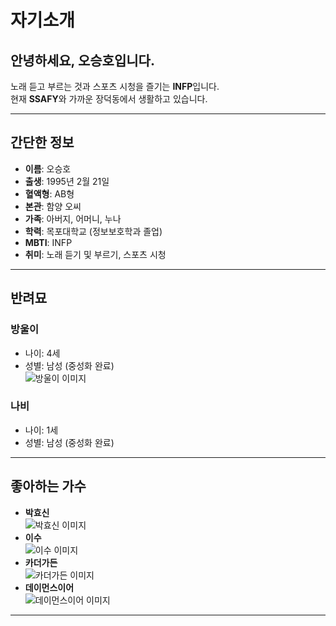 # 자기소개

## 안녕하세요, **오승호**입니다.
노래 듣고 부르는 것과 스포츠 시청을 즐기는 **INFP**입니다.  
현재 **SSAFY**와 가까운 장덕동에서 생활하고 있습니다.

---

## 간단한 정보
- **이름**: 오승호  
- **출생**: 1995년 2월 21일  
- **혈액형**: AB형  
- **본관**: 함양 오씨  
- **가족**: 아버지, 어머니, 누나  
- **학력**: 목포대학교 (정보보호학과 졸업)  
- **MBTI**: INFP  
- **취미**: 노래 듣기 및 부르기, 스포츠 시청  

---

## 반려묘  
### 방울이  
- 나이: 4세  
- 성별: 남성 (중성화 완료)  
![방울이 이미지](https://i.postimg.cc/43Ky3dqV/Clipped-image-20250115-142606.png)

### 나비  
- 나이: 1세  
- 성별: 남성 (중성화 완료)  

---

## 좋아하는 가수  
- **박효신**  
  ![박효신 이미지](https://i.postimg.cc/Zqktr50r/image.jpg)
- **이수**  
  ![이수 이미지](https://i.postimg.cc/3RBs5j1B/image.jpg)
- **카더가든**  
  ![카더가든 이미지](https://i.postimg.cc/tgGwsvmk/image.jpg)
- **데이먼스이어**  
  ![데이먼스이어 이미지](https://i.postimg.cc/SsNZ9BL6/image.jpg)

---